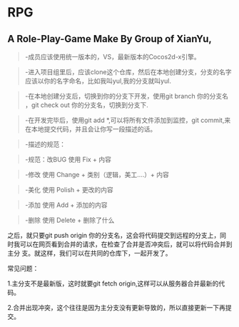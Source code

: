 # RPG
## A Role-Play-Game Make By Group of XianYu,

>-成员应该使用统一版本的，VS，最新版本的Cocos2d-x引擎。

>-进入项目组里后，应该clone这个仓库，然后在本地创建分支，分支的名字应该以你的名字命名，比如我叫yul,我的分支就叫yul.

>-在本地创建分支后，切换到你的分支下开发，使用git branch 你的分支名 ，git check out 你的分支名，切换到分支下.

>-在开发完毕后，使用git add *,可以将所有文件添加到监控，git commit,来在本地提交代码，并且会让你写一段描述的话。

>-描述的规范：

>-规范：改BUG 使用 Fix + 内容

>-修改 使用 Change + 类别（逻辑，美工....）+ 内容

>-美化 使用 Polish + 更改的内容 

>-添加 使用 Add + 添加的内容

>-删除 使用 Delete + 删除了什么

之后，就只要git push origin 你的分支名，这会将代码提交到远程的分支上，同时我可以在网页看到合并的请求，在检查了合并是否冲突后，就可以将代码合并到主分
支。就这样，我们可以在共同的仓库下，一起开发了。

常见问题：

1.主分支不是最新版，这时就要git fetch origin,这样可以从服务器合并最新的代码。

2.合并出现冲突，这个往往是因为主分支没有更新导致的，所以直接更新一下再提交。
